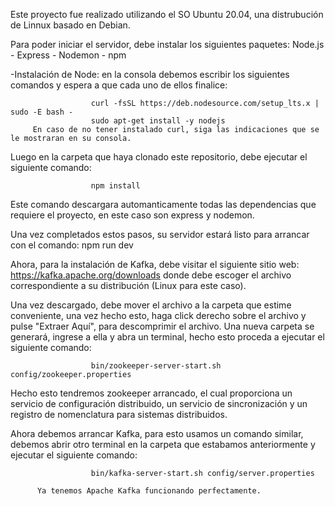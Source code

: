 
Este proyecto fue realizado utilizando el SO Ubuntu 20.04, una distrubución de Linnux basado en Debian.

Para poder iniciar el servidor, debe instalar los siguientes paquetes: Node.js - Express - Nodemon - npm

-Instalación de Node: en la consola debemos escribir los siguientes comandos y espera a que cada uno de ellos finalice: 
        
                      curl -fsSL https://deb.nodesource.com/setup_lts.x | sudo -E bash -
                      sudo apt-get install -y nodejs
         En caso de no tener instalado curl, siga las indicaciones que se le mostraran en su consola.
         
Luego en la carpeta que haya clonado este repositorio, debe ejecutar el siguiente comando:

                      npm install
                      
Este comando descargara automanticamente todas las dependencias que requiere el proyecto, en este caso son express y nodemon.

Una vez completados estos pasos, su servidor estará listo para arrancar con el comando:  npm run dev

Ahora, para la instalación de Kafka, debe visitar el siguiente sitio web: https://kafka.apache.org/downloads donde debe escoger el archivo
correspondiente a su distribución (Linux para este caso).

Una vez descargado, debe mover el archivo a la carpeta que estime conveniente, una vez hecho esto, haga click derecho sobre
el archivo y pulse "Extraer Aquí", para descomprimir el archivo. Una nueva carpeta se generará, ingrese a ella y abra un terminal, 
hecho esto proceda a ejecutar el siguiente comando:

                      bin/zookeeper-server-start.sh config/zookeeper.properties
                      
Hecho esto tendremos zookeeper arrancado, el cual  proporciona un servicio de configuración distribuido, un servicio de sincronización
 y un registro de nomenclatura para sistemas distribuidos.

Ahora debemos arrancar Kafka, para esto usamos un comando similar, debemos abrir otro terminal en la carpeta que estabamos anteriormente
y ejecutar el siguiente comando:
            
                      bin/kafka-server-start.sh config/server.properties
          
          Ya tenemos Apache Kafka funcionando perfectamente.
          
          
          
          
